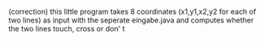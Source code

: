 (correction)
this little program takes 8 coordinates (x1,y1,x2,y2 for each of two lines) as input with the seperate eingabe.java and computes whether the two lines touch, cross or don' t
